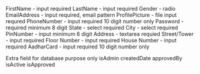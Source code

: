 FirstName - input required 
LastName - input required
Gender - radio
EmailAddress - input required, email pattern 
ProfilePicture - file input requred 
PhoneNumber - input required 10 digit number only
Password - required minimum 8 digit
State - select required 
City - select required 
PinNumber - input minimum 6 digit
Address - textarea requied
Street/Tower - input required
Floor Number - input required
House Number - input required 
AadharCard - input required 10 digit number only

Extra field for database purpose only
isAdmin
createdDate
approvedBy
isActive
isApproved
